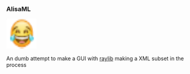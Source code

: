 ### AlisaML

<img src="https://raw.githubusercontent.com/mxjeonsg/cloud/main/alisaml/meow.png" width=80 height=80>

An dumb attempt to make a GUI with [raylib](https://raylib.com) making a
XML subset in the process
